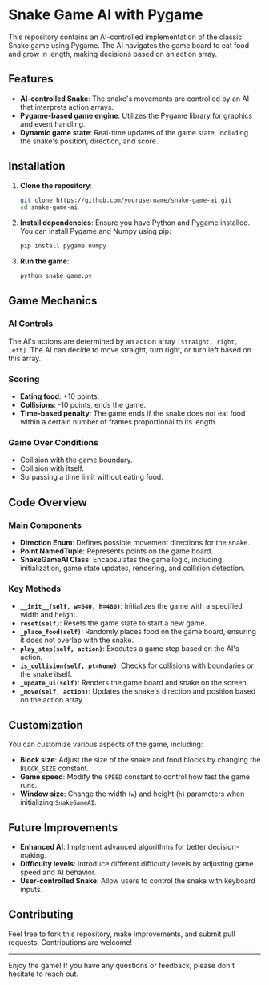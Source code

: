 # Snake Game AI with Pygame

This repository contains an AI-controlled implementation of the classic Snake game using Pygame. The AI navigates the game board to eat food and grow in length, making decisions based on an action array.

## Features

- **AI-controlled Snake**: The snake's movements are controlled by an AI that interprets action arrays.
- **Pygame-based game engine**: Utilizes the Pygame library for graphics and event handling.
- **Dynamic game state**: Real-time updates of the game state, including the snake's position, direction, and score.

## Installation

1. **Clone the repository**:
   ```sh
   git clone https://github.com/yourusername/snake-game-ai.git
   cd snake-game-ai
   ```

2. **Install dependencies**:
   Ensure you have Python and Pygame installed. You can install Pygame and Numpy using pip:
   ```sh
   pip install pygame numpy
   ```

3. **Run the game**:
   ```sh
   python snake_game.py
   ```

## Game Mechanics

### AI Controls

The AI's actions are determined by an action array `[straight, right, left]`. The AI can decide to move straight, turn right, or turn left based on this array.

### Scoring

- **Eating food**: +10 points.
- **Collisions**: -10 points, ends the game.
- **Time-based penalty**: The game ends if the snake does not eat food within a certain number of frames proportional to its length.

### Game Over Conditions

- Collision with the game boundary.
- Collision with itself.
- Surpassing a time limit without eating food.

## Code Overview

### Main Components

- **Direction Enum**: Defines possible movement directions for the snake.
- **Point NamedTuple**: Represents points on the game board.
- **SnakeGameAI Class**: Encapsulates the game logic, including initialization, game state updates, rendering, and collision detection.

### Key Methods

- **`__init__(self, w=640, h=480)`**: Initializes the game with a specified width and height.
- **`reset(self)`**: Resets the game state to start a new game.
- **`_place_food(self)`**: Randomly places food on the game board, ensuring it does not overlap with the snake.
- **`play_step(self, action)`**: Executes a game step based on the AI's action.
- **`is_collision(self, pt=None)`**: Checks for collisions with boundaries or the snake itself.
- **`_update_ui(self)`**: Renders the game board and snake on the screen.
- **`_move(self, action)`**: Updates the snake's direction and position based on the action array.

## Customization

You can customize various aspects of the game, including:
- **Block size**: Adjust the size of the snake and food blocks by changing the `BLOCK_SIZE` constant.
- **Game speed**: Modify the `SPEED` constant to control how fast the game runs.
- **Window size**: Change the width (`w`) and height (`h`) parameters when initializing `SnakeGameAI`.

## Future Improvements

- **Enhanced AI**: Implement advanced algorithms for better decision-making.
- **Difficulty levels**: Introduce different difficulty levels by adjusting game speed and AI behavior.
- **User-controlled Snake**: Allow users to control the snake with keyboard inputs.

## Contributing

Feel free to fork this repository, make improvements, and submit pull requests. Contributions are welcome!



---

Enjoy the game! If you have any questions or feedback, please don't hesitate to reach out.